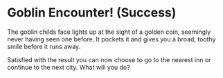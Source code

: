 # Goblin Encounter! (Success)

The goblin childs face lights up at the sight of a golden coin, seemingly never having seen one before. It pockets it and gives you a broad, toothy smile before it runs away.

Satisfied with the result you can now choose to go to the nearest inn or continue to the next city. What will you do?

<!-- _Go to the city._

_Go to the inn._ -->
